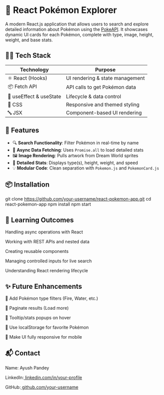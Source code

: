 # 🐾 React Pokémon Explorer

A modern React.js application that allows users to search and explore detailed information about Pokémon using the [PokeAPI](https://pokeapi.co/). It showcases dynamic UI cards for each Pokémon, complete with type, image, height, weight, and base stats.

## 🧑‍💻 Tech Stack

| Technology | Purpose |
|------------|---------|
| ⚛️ React (Hooks) | UI rendering & state management |
| 📦 Fetch API | API calls to get Pokémon data |
| 🧠 useEffect & useState | Lifecycle & data control |
| 🎨 CSS | Responsive and themed styling |
| 🔤 JSX | Component-based UI rendering |

## 🚀 Features

- 🔍 **Search Functionality**: Filter Pokémon in real-time by name
- 🧠 **Async Data Fetching**: Uses `Promise.all` to load detailed stats
- 🖼️ **Image Rendering**: Pulls artwork from Dream World sprites
- 📐 **Detailed Stats**: Displays type(s), height, weight, and speed
- 💡 **Modular Code**: Clean separation with `Pokemon.js` and `PokemonCard.js`

## 📦 Installation
git clone https://github.com/your-username/react-pokemon-app.git
cd react-pokemon-app
npm install
npm start


## 🧠 Learning Outcomes
Handling async operations with React

Working with REST APIs and nested data

Creating reusable components

Managing controlled inputs for live search

Understanding React rendering lifecycle

## ✨ Future Enhancements
🌈 Add Pokémon type filters (Fire, Water, etc.)

🧩 Paginate results (Load more)

💬 Tooltip/stats popups on hover

💾 Use localStorage for favorite Pokémon

📲 Make UI fully responsive for mobile

## 📬 Contact
Name: Ayush Pandey

LinkedIn:[ linkedin.com/in/your-profile](https://www.linkedin.com/in/ayushp2007)

GitHub:[ github.com/your-username](https://github.com/Ayushpandey2026)


